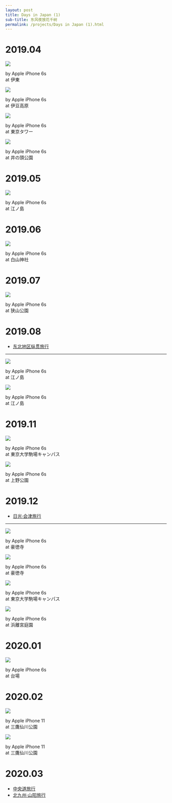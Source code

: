 ```yaml
---
layout: post
title: Days in Japan (1)
sub-title: 东风夜放花千树
permalink: /projects/Days in Japan (1).html
---
```


# 2019.04

<div class="gallery">
    <div class="item">
        <img src="/assets/src/days-in-japan/2019-04-1.jpeg">
        <p>by Apple iPhone 6s<br>at 伊東</p>
    </div>
    <div class="item">
        <img src="/assets/src/days-in-japan/2019-04-2.jpeg">
        <p>by Apple iPhone 6s<br>at 伊豆高原</p>
    </div>
    <div class="item">
        <img src="/assets/src/days-in-japan/2019-04-3.jpeg">
        <p>by Apple iPhone 6s<br>at 東京タワー</p>
    </div>
    <div class="item">
        <img src="/assets/src/days-in-japan/2019-04-4.jpeg">
        <p>by Apple iPhone 6s<br>at 井の頭公園</p>
    </div>
</div>

# 2019.05

<div class="gallery">
    <div class="item">
        <img src="/assets/src/days-in-japan/2019-05-1.jpeg">
        <p>by Apple iPhone 6s<br>at 江ノ島</p>
    </div>
</div>

# 2019.06

<div class="gallery">
    <div class="item">
        <img src="/assets/src/days-in-japan/2019-06-1.jpeg">
        <p>by Apple iPhone 6s<br>at 白山神社</p>
    </div>
</div>

# 2019.07

<div class="gallery">
    <div class="item">
        <img src="/assets/src/days-in-japan/2019-07-1.jpeg">
        <p>by Apple iPhone 6s<br>at 狭山公園</p>
    </div>
</div>

# 2019.08

- [东北地区纵贯旅行](/2019/08/23/a-travel-at-tohoku.html)

---

<div class="gallery">
    <div class="item">
        <img src="/assets/src/days-in-japan/2019-08-1.jpeg">
        <p>by Apple iPhone 6s<br>at 江ノ島</p>
    </div>
    <div class="item">
        <img src="/assets/src/days-in-japan/2019-08-2.jpeg">
        <p>by Apple iPhone 6s<br>at 江ノ島</p>
    </div>
</div>

# 2019.11

<div class="gallery">
    <div class="item">
        <img src="/assets/src/days-in-japan/2019-11-1.jpeg">
        <p>by Apple iPhone 6s<br>at 東京大学駒場キャンパス</p>
    </div>
    <div class="item">
        <img src="/assets/src/days-in-japan/2019-11-2.jpeg">
        <p>by Apple iPhone 6s<br>at 上野公園</p>
    </div>
</div>

# 2019.12

- [日光·会津旅行](/2019/12/30/a-travel-at-aizu.html)

---

<div class="gallery">
    <div class="item">
        <img src="/assets/src/days-in-japan/2019-12-1.jpeg">
        <p>by Apple iPhone 6s<br>at 豪徳寺</p>
    </div>
    <div class="item">
        <img src="/assets/src/days-in-japan/2019-12-2.jpeg">
        <p>by Apple iPhone 6s<br>at 豪徳寺</p>
    </div>
    <div class="item">
        <img src="/assets/src/days-in-japan/2019-12-3.jpeg">
        <p>by Apple iPhone 6s<br>at 東京大学駒場キャンパス</p>
    </div>
    <div class="item">
        <img src="/assets/src/days-in-japan/2019-12-4.jpeg">
        <p>by Apple iPhone 6s<br>at 浜離宮庭園</p>
    </div>
</div>

# 2020.01

<div class="gallery">
    <div class="item">
        <img src="/assets/src/days-in-japan/2020-01-1.jpeg">
        <p>by Apple iPhone 6s<br>at 台場</p>
    </div>
</div>

# 2020.02

<div class="gallery">
    <div class="item">
        <img src="/assets/src/days-in-japan/2020-02-1.jpeg">
        <p>by Apple iPhone 11<br>at 三鷹仙川公園</p>
    </div>
    <div class="item">
        <img src="/assets/src/days-in-japan/2020-02-2.jpeg">
        <p>by Apple iPhone 11<br>at 三鷹仙川公園</p>
    </div>
</div>

# 2020.03

- [中央道旅行](/2020/03/09/a-travel-at-chyuodo.html)
- [北九州·山阳旅行](/2020/03/31/a-travel-at-sanyo.html)
